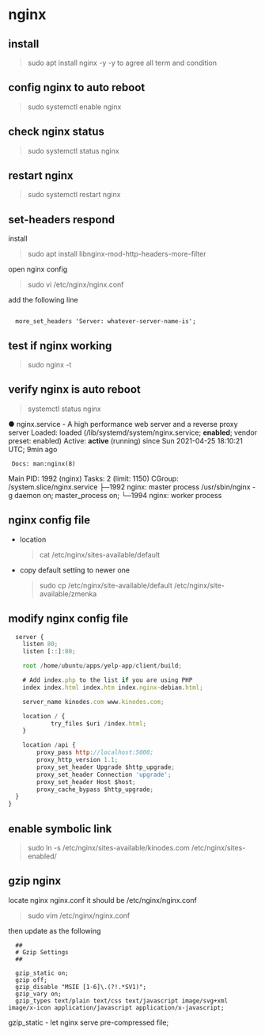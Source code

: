 # nginx

## install

> sudo apt install nginx -y
> -y to agree all term and condition

## config nginx to auto reboot

> sudo systemctl enable nginx

## check nginx status

> sudo systemctl status nginx

## restart nginx

> sudo systemctl restart nginx

## set-headers respond

install

> sudo apt install libnginx-mod-http-headers-more-filter

open nginx config

> sudo vi /etc/nginx/nginx.conf

add the following line

```

  more_set_headers 'Server: whatever-server-name-is';

```

## test if nginx working

> sudo nginx -t

## verify nginx is auto reboot

> systemctl status nginx

● nginx.service - A high performance web server and a reverse proxy server
Loaded: loaded (/lib/systemd/system/nginx.service; **enabled**; vendor preset: enabled)
Active: **active** (running) since Sun 2021-04-25 18:10:21 UTC; 9min ago

     Docs: man:nginx(8)

Main PID: 1992 (nginx)
Tasks: 2 (limit: 1150)
CGroup: /system.slice/nginx.service
├─1992 nginx: master process /usr/sbin/nginx -g daemon on; master_process on;
└─1994 nginx: worker process

## nginx config file

- location

  > cat /etc/nginx/sites-available/default

- copy default setting to newer one
  > sudo cp /etc/nginx/site-available/default /etc/nginx/site-available/zmenka

## modify nginx config file

```javascript
  server {
    listen 80;
    listen [::]:80;

    root /home/ubuntu/apps/yelp-app/client/build;

    # Add index.php to the list if you are using PHP
    index index.html index.htm index.nginx-debian.html;

    server_name kinodes.com www.kinodes.com;

    location / {
            try_files $uri /index.html;
    }

    location /api {
        proxy_pass http://localhost:5000;
        proxy_http_version 1.1;
        proxy_set_header Upgrade $http_upgrade;
        proxy_set_header Connection 'upgrade';
        proxy_set_header Host $host;
        proxy_cache_bypass $http_upgrade;
  }
}
```

## enable symbolic link

> sudo ln -s /etc/nginx/sites-available/kinodes.com /etc/nginx/sites-enabled/

## gzip nginx

locate nginx nginx.conf
it should be /etc/nginx/nginx.conf

> sudo vim /etc/nginx/nginx.conf

then update as the following

```
  ##
  # Gzip Settings
  ##

  gzip_static on;
  gzip off;
  gzip_disable "MSIE [1-6]\.(?!.*SV1)";
  gzip_vary on;
  gzip_types text/plain text/css text/javascript image/svg+xml image/x-icon application/javascript application/x-javascript;

```

gzip_static - let nginx serve pre-compressed file;
